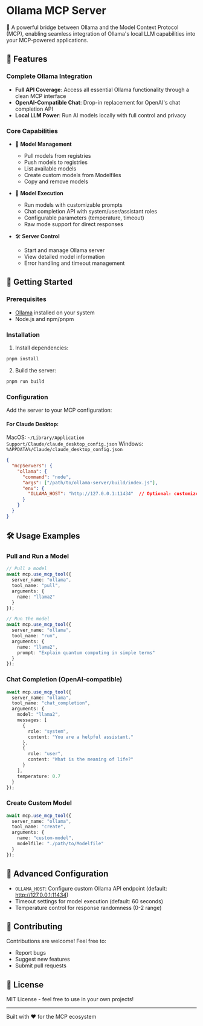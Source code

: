# Ollama MCP Server

🚀 A powerful bridge between Ollama and the Model Context Protocol (MCP), enabling seamless integration of Ollama's local LLM capabilities into your MCP-powered applications.

## 🌟 Features

### Complete Ollama Integration
- **Full API Coverage**: Access all essential Ollama functionality through a clean MCP interface
- **OpenAI-Compatible Chat**: Drop-in replacement for OpenAI's chat completion API
- **Local LLM Power**: Run AI models locally with full control and privacy

### Core Capabilities
- 🔄 **Model Management**
  - Pull models from registries
  - Push models to registries
  - List available models
  - Create custom models from Modelfiles
  - Copy and remove models

- 🤖 **Model Execution**
  - Run models with customizable prompts
  - Chat completion API with system/user/assistant roles
  - Configurable parameters (temperature, timeout)
  - Raw mode support for direct responses

- 🛠 **Server Control**
  - Start and manage Ollama server
  - View detailed model information
  - Error handling and timeout management

## 🚀 Getting Started

### Prerequisites
- [Ollama](https://ollama.ai) installed on your system
- Node.js and npm/pnpm

### Installation

1. Install dependencies:
```bash
pnpm install
```

2. Build the server:
```bash
pnpm run build
```

### Configuration

Add the server to your MCP configuration:

#### For Claude Desktop:
MacOS: `~/Library/Application Support/Claude/claude_desktop_config.json`
Windows: `%APPDATA%/Claude/claude_desktop_config.json`

```json
{
  "mcpServers": {
    "ollama": {
      "command": "node",
      "args": ["/path/to/ollama-server/build/index.js"],
      "env": {
        "OLLAMA_HOST": "http://127.0.0.1:11434"  // Optional: customize Ollama API endpoint
      }
    }
  }
}
```

## 🛠 Usage Examples

### Pull and Run a Model
```typescript
// Pull a model
await mcp.use_mcp_tool({
  server_name: "ollama",
  tool_name: "pull",
  arguments: {
    name: "llama2"
  }
});

// Run the model
await mcp.use_mcp_tool({
  server_name: "ollama",
  tool_name: "run",
  arguments: {
    name: "llama2",
    prompt: "Explain quantum computing in simple terms"
  }
});
```

### Chat Completion (OpenAI-compatible)
```typescript
await mcp.use_mcp_tool({
  server_name: "ollama",
  tool_name: "chat_completion",
  arguments: {
    model: "llama2",
    messages: [
      {
        role: "system",
        content: "You are a helpful assistant."
      },
      {
        role: "user",
        content: "What is the meaning of life?"
      }
    ],
    temperature: 0.7
  }
});
```

### Create Custom Model
```typescript
await mcp.use_mcp_tool({
  server_name: "ollama",
  tool_name: "create",
  arguments: {
    name: "custom-model",
    modelfile: "./path/to/Modelfile"
  }
});
```

## 🔧 Advanced Configuration

- `OLLAMA_HOST`: Configure custom Ollama API endpoint (default: http://127.0.0.1:11434)
- Timeout settings for model execution (default: 60 seconds)
- Temperature control for response randomness (0-2 range)

## 🤝 Contributing

Contributions are welcome! Feel free to:
- Report bugs
- Suggest new features
- Submit pull requests

## 📝 License

MIT License - feel free to use in your own projects!

---

Built with ❤️ for the MCP ecosystem
